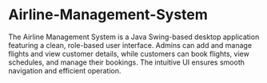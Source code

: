 # Airline-Management-System
The Airline Management System is a Java Swing-based desktop application featuring a clean, role-based user interface. Admins can add and manage flights and view customer details, while customers can book flights, view schedules, and manage their bookings. The intuitive UI ensures smooth navigation and efficient operation.
